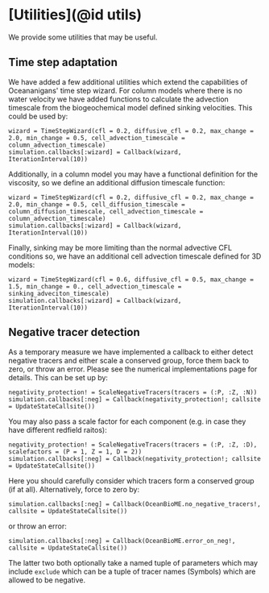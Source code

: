 # [Utilities](@id utils)

We provide some utilities that may be useful.

## Time step adaptation
We have added a few additional utilities which extend the capabilities of Oceananigans' time step wizard. For column models where there is no water velocity we have added functions to calculate the advection timescale from the biogeochemical model defined sinking velocities. This could be used by:
```
wizard = TimeStepWizard(cfl = 0.2, diffusive_cfl = 0.2, max_change = 2.0, min_change = 0.5, cell_advection_timescale = column_advection_timescale)
simulation.callbacks[:wizard] = Callback(wizard, IterationInterval(10))
```
Additionally, in a column model you may have a functional definition for the viscosity, so we define an additional diffusion timescale function:
```
wizard = TimeStepWizard(cfl = 0.2, diffusive_cfl = 0.2, max_change = 2.0, min_change = 0.5, cell_diffusion_timescale = column_diffusion_timescale, cell_advection_timescale = column_advection_timescale)
simulation.callbacks[:wizard] = Callback(wizard, IterationInterval(10))
```
Finally, sinking may be more limiting than the normal advective CFL conditions so, we have an additional cell advection timescale defined for 3D models:
```
wizard = TimeStepWizard(cfl = 0.6, diffusive_cfl = 0.5, max_change = 1.5, min_change = 0., cell_advection_timescale = sinking_adveciton_timescale)
simulation.callbacks[:wizard] = Callback(wizard, IterationInterval(10))
```
## Negative tracer detection
As a temporary measure we have implemented a callback to either detect negative tracers and either scale a conserved group, force them back to zero, or throw an error. Please see the numerical implementations page for details. This can be set up by:
```
negativity_protection! = ScaleNegativeTracers(tracers = (:P, :Z, :N))
simulation.callbacks[:neg] = Callback(negativity_protection!; callsite = UpdateStateCallsite())
```
You may also pass a scale factor for each component (e.g. in case they have different redfield raitos):
```
negativity_protection! = ScaleNegativeTracers(tracers = (:P, :Z, :D), scalefactors = (P = 1, Z = 1, D = 2))
simulation.callbacks[:neg] = Callback(negativity_protection!; callsite = UpdateStateCallsite())
```
Here you should carefully consider which tracers form a conserved group (if at all). Alternatively, force to zero by:
```
simulation.callbacks[:neg] = Callback(OceanBioME.no_negative_tracers!, callsite = UpdateStateCallsite())
```
or throw an error:
```
simulation.callbacks[:neg] = Callback(OceanBioME.error_on_neg!, callsite = UpdateStateCallsite())
```
The latter two both optionally take a named tuple of parameters which may include `exclude` which can be a tuple of tracer names (Symbols) which are allowed to be negative.